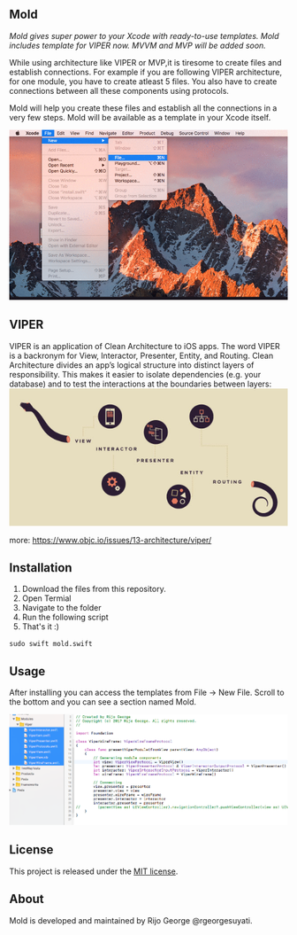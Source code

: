 ## Mold
*Mold gives super power to your Xcode with ready-to-use templates. Mold includes template for VIPER now. MVVM and MVP will be added soon.*

While using architecture like VIPER or MVP,it is tiresome to create files and establish connections. For example if you are following VIPER architecture, for one module, you have to create atleast 5 files. You also have to create connections between all these components using protocols. 

Mold will help you create these files and establish all the connections in a very few steps. Mold will be available as a template in your Xcode itself. 


![Mold](gif.gif)



## VIPER

VIPER is an application of Clean Architecture to iOS apps. The word VIPER is a backronym for View, Interactor, Presenter, Entity, and Routing. Clean Architecture divides an app’s logical structure into distinct layers of responsibility. This makes it easier to isolate dependencies (e.g. your database) and to test the interactions at the boundaries between layers:
![Viper](viper.jpg) 

more: https://www.objc.io/issues/13-architecture/viper/

## Installation
1. Download the files from this repository.
2. Open Termial
3. Navigate to the folder
4. Run the following script
5. That's it :)
```shell
sudo swift mold.swift
```

## Usage

After installing you can access the templates from File -> New File. Scroll to the bottom and you can see a section named Mold.

![Screenshot](code.png)

## License

This project is released under the [MIT license](https://github.com/rgeorgesuyati/Mold/blob/master/LICENSE).

## About

Mold is developed and maintained by Rijo George @rgeorgesuyati. 
